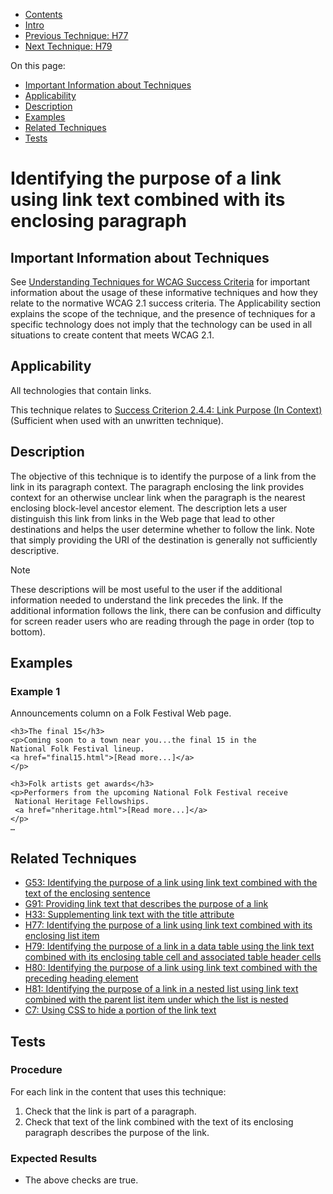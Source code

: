 -   [Contents](https://www.w3.org/WAI/WCAG21/Techniques/#techniques "Table of Contents")
-   [Intro](https://www.w3.org/WAI/WCAG21/Techniques/#introduction "Introduction to Techniques")
-   [Previous Technique: H77](H77)
-   [Next Technique: H79](H79)

On this page:

-   [Important Information about Techniques](#important-information)
-   [Applicability](#applicability)
-   [Description](#description)
-   [Examples](#examples)
-   [Related Techniques](#related)
-   [Tests](#tests)

Identifying the purpose of a link using link text combined with its enclosing paragraph
=======================================================================================

Important Information about Techniques
--------------------------------------

See [Understanding Techniques for WCAG Success Criteria](https://www.w3.org/WAI/WCAG21/Understanding/understanding-techniques) for important information about the usage of these informative techniques and how they relate to the normative WCAG 2.1 success criteria. The Applicability section explains the scope of the technique, and the presence of techniques for a specific technology does not imply that the technology can be used in all situations to create content that meets WCAG 2.1.

Applicability
-------------

All technologies that contain links.

This technique relates to [Success Criterion 2.4.4: Link Purpose (In Context)](https://www.w3.org/WAI/WCAG21/Understanding/link-purpose-in-context) (Sufficient when used with an unwritten technique).

Description
-----------

The objective of this technique is to identify the purpose of a link from the link in its paragraph context. The paragraph enclosing the link provides context for an otherwise unclear link when the paragraph is the nearest enclosing block-level ancestor element. The description lets a user distinguish this link from links in the Web page that lead to other destinations and helps the user determine whether to follow the link. Note that simply providing the URI of the destination is generally not sufficiently descriptive.

Note

These descriptions will be most useful to the user if the additional information needed to understand the link precedes the link. If the additional information follows the link, there can be confusion and difficulty for screen reader users who are reading through the page in order (top to bottom).

Examples
--------

### Example 1

Announcements column on a Folk Festival Web page.

    <h3>The final 15</h3>
    <p>Coming soon to a town near you...the final 15 in the 
    National Folk Festival lineup.
    <a href="final15.html">[Read more...]</a>
    </p>

    <h3>Folk artists get awards</h3>
    <p>Performers from the upcoming National Folk Festival receive 
     National Heritage Fellowships. 
     <a href="nheritage.html">[Read more...]</a>
    </p>
    …   

Related Techniques
------------------

-   [G53: Identifying the purpose of a link using link text combined with the text of the enclosing sentence](https://www.w3.org/WAI/WCAG21/Techniques/general/G53)
-   [G91: Providing link text that describes the purpose of a link](https://www.w3.org/WAI/WCAG21/Techniques/general/G91)
-   [H33: Supplementing link text with the title attribute](https://www.w3.org/WAI/WCAG21/Techniques/html/H33)
-   [H77: Identifying the purpose of a link using link text combined with its enclosing list item](https://www.w3.org/WAI/WCAG21/Techniques/html/H77)
-   [H79: Identifying the purpose of a link in a data table using the link text combined with its enclosing table cell and associated table header cells](https://www.w3.org/WAI/WCAG21/Techniques/html/H79)
-   [H80: Identifying the purpose of a link using link text combined with the preceding heading element](https://www.w3.org/WAI/WCAG21/Techniques/html/H80)
-   [H81: Identifying the purpose of a link in a nested list using link text combined with the parent list item under which the list is nested](https://www.w3.org/WAI/WCAG21/Techniques/html/H81)
-   [C7: Using CSS to hide a portion of the link text](https://www.w3.org/WAI/WCAG21/Techniques/css/C7)

Tests
-----

### Procedure

For each link in the content that uses this technique:

1.  Check that the link is part of a paragraph.
2.  Check that text of the link combined with the text of its enclosing paragraph describes the purpose of the link.

### Expected Results

-   The above checks are true.

